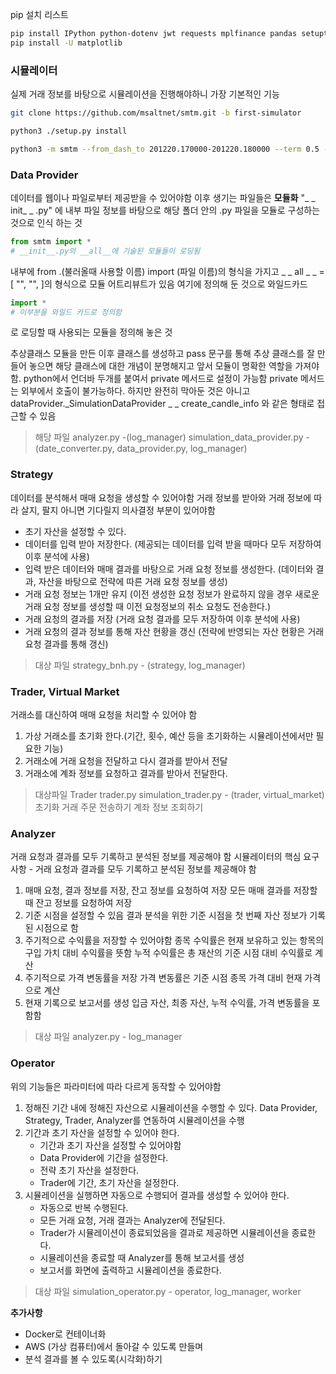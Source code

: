 pip 설치 리스트
```bash
pip install IPython python-dotenv jwt requests mplfinance pandas setuptools wheel
pip install -U matplotlib
```
### 시뮬레이터
실제 거래 정보를 바탕으로 시뮬레이션을 진행해야하니 가장 기본적인 기능
   ```bash
   git clone https://github.com/msaltnet/smtm.git -b first-simulator
   
   python3 ./setup.py install
```

```bash
python3 -m smtm --from_dash_to 201220.170000-201220.180000 --term 0.5 --strategy 0
```
### Data Provider
데이터를 웹이나 파일로부터 제공받을 수 있어야함
이후 생기는 파일들은
**모듈화**
 "_ _ init_ _ .py" 에 내부 파일 정보를 바탕으로 해당 폴더 안의 
 .py 파일을 모듈로 구성하는 것으로 인식 하는 것
```__init__.py
from smtm import *
# __init__.py의 __all__에 기술된 모듈들이 로딩됨
```
내부에 from .(불러올때 사용할 이름) import (파일 이름)의 형식을 가지고
 _ _ all _ _ = [  "", "", ]의 형식으로 모듈 어트리뷰트가 있음 여기에 정의해 둔 것으로 와일드카드
```python
import *
# 이부분을 와일드 카드로 정의함
```
로 로딩할 때 사용되는 모듈을 정의해 놓은 것

추상클래스
모듈을 만든 이후 클래스를 생성하고 pass 문구를 통해 
추상 클래스를 잘 만들어 놓으면 해당 클래스에 대한 개념이 
분명해지고 앞서 모듈이 명확한 역할을 가져야 함. 
python에서 언더바 두개를 붙여서 private 메서드로 설정이 가능함
private 메서드는 외부에서 호출이 불가능하다.
하지만 완전히 막아둔 것은 아니고
dataProvider._SimulationDataProvider _ _ create_candle_info 와 같은 형태로 
접근할 수 있음

> 해당 파일
> analyzer.py -(log_manager)
> simulation_data_provider.py -(date_converter.py, data_provider.py, log_manager)

### Strategy
데이터를 분석해서 매매 요청을 생성할 수 있어야함
   거래 정보를 받아와 거래 정보에 따라 살지, 팔지 아니면 기다릴지 의사결정 부분이 있어야함
   - 초기 자산을 설정할 수 있다.
   - 데이터를 입력 받아 저장한다.
     (제공되는 데이터를 입력 받을 때마다 모두 저장하여 이후 분석에 사용)
   - 입력 받은 데이터와 매매 결과를 바탕으로 거래 요청 정보를 생성한다.
     (데이터와 결과, 자산을 바탕으로 전략에 따른 거래 요청 정보를 생성)
   - 거래 요청 정보는 1개만 유지
     (이전 생성한 요청 정보가 완료하지 않을 경우 새로운 거래 요청 정보를 생성할 때 이전 요청정보의 취소 요청도 전송한다.)
   - 거래 요청의 결과를 저장
     (거래 요청 결과를 모두 저장하여 이후 분석에 사용)
   - 거래 요청의 결과 정보를 통해 자산 현황을 갱신
     (전략에 반영되는 자산 현황은 거래 요청 결과를 통해 갱신)

> 대상 파일
> strategy_bnh.py - (strategy, log_manager)

### Trader, Virtual Market
거래소를 대신하여 매매 요청을 처리할 수 있어야 함
   1. 가상 거래소를 초기화 한다.(기간, 횟수, 예산 등을 초기화하는 시뮬레이션에서만 필요한 기능)
   2. 거래소에 거래 요청을 전달하고 다시 결과를 받아서 전달
   3. 거래소에 계좌 정보를 요청하고 결과를 받아서 전달한다.

> 대상파일
> Trader
> trader.py
> simulation_trader.py - (trader, virtual_market)
>   초기화
>   거래 주문 전송하기
>   계좌 정보 조회하기

### Analyzer
거래 요청과 결과를 모두 기록하고 분석된 정보를 제공해야 함
시뮬레이터의 핵심 요구사항 - 거래 요청과 결과를 모두 기록하고 분석된 정보를 제공해야 함
1. 매매 요청, 결과 정보를 저장, 잔고 정보를 요청하여 저장
   모든 매매 결과를 저장할 때 잔고 정보를 요청하여 저장
2. 기준 시점을 설정할 수 있음
   결과 분석을 위한 기준 시점을 첫 번째 자산 정보가 기록된 시점으로 함
3. 주기적으로 수익률을 저장할 수 있어야함
   종목 수익률은 현재 보유하고 있는 항목의 구입 가치 대비 수익률을 뜻함
   누적 수익률은 총 재산의 기준 시점 대비 수익률로 계산
4. 주기적으로 가격 변동률을 저장
   가격 변동률은 기준 시점 종목 가격 대비 현재 가격으로 계산
5. 현재 기록으로 보고서를 생성
   입금 자산, 최종 자산, 누적 수익률, 가격 변동률을 포함함
> 대상 파일
> analyzer.py - log_manager
### Operator
위의 기능들은 파라미터에 따라 다르게 동작할 수 있어야함
1. 정해진 기간 내에 정해진 자산으로 시뮬레이션을 수행할 수 있다.
   Data Provider, Strategy, Trader, Analyzer를 연동하여 시뮬레이션을 수행
2. 기간과 초기 자산을 설정할 수 있어야 한다.
   - 기간과 초기 자산을 설정할 수 있어야함
   - Data Provider에 기간을 설정한다.
   - 전략 초기 자산을 설정한다.
   - Trader에 기간, 초기 자산을 설정한다.
3. 시뮬레이션을 실행하면 자동으로 수행되어 결과를 생성할 수 있어야 한다.
   - 자동으로 반복 수행된다.
   - 모든 거래 요청, 거래 결과는 Analyzer에 전달된다.
   - Trader가 시뮬레이션이 종료되었음을 결과로 제공하면 시뮬레이션을 종료한다.
   - 시뮬레이션을 종료할 때 Analyzer를 통해 보고서를 생성
   - 보고서를 화면에 출력하고 시뮬레이션을 종료한다.
> 대상 파일
> simulation_operator.py - operator, log_manager, worker

**추가사항**
+ Docker로 컨테이너화
+ AWS (가상 컴퓨터)에서 돌아갈 수 있도록 만들며
+ 분석 결과를 볼 수 있도록(시각화)하기

